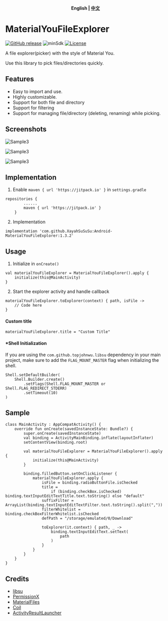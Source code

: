 <div align="center">
	<span style="font-weight: bold"> English | <a href=README_CN.md> 中文 </a> </span>
</div>

# MaterialYouFileExplorer
[![GitHub release](https://img.shields.io/github/v/release/XayahSuSuSu/Android-MaterialYouFileExplorer?color=orange)](https://github.com/XayahSuSuSu/Android-MaterialYouFileExplorer/releases)  ![minSdk](https://img.shields.io/badge/minSdk-26-green) [![License](https://img.shields.io/github/license/XayahSuSuSu/Android-MaterialYouFileExplorer?color=ff69b4)](./LICENSE)

A file explorer(picker) with the style of Material You.

Use this library to pick files/directories quickly.

## Features
- Easy to import and use.
- Highly customizable.
- Support for both file and directory
- Support for filtering
- Support for managing file/directory (deleting, renaming) while picking.

## Screenshots

![Sample3](doc/images/Sample1.jpg "Sample1")

![Sample3](doc/images/Sample2.jpg "Sample2")

![Sample3](doc/images/Sample3.jpg "Sample3")

## Implementation
1. Enable `maven { url 'https://jitpack.io' }` in `settings.gradle`
```
repositories {
        ......
        maven { url 'https://jitpack.io' }
    }
```
2. Implementation
```
implementation 'com.github.XayahSuSuSu:Android-MaterialYouFileExplorer:1.3.2'
```

## Usage
1. Initialize in `onCreate()`
```
val materialYouFileExplorer = MaterialYouFileExplorer().apply {
    initialize(this@MainActivity)
}
```
2. Start the explorer activity and handle callback
```
materialYouFileExplorer.toExplorer(context) { path, isFile -> 
    // Code here
}
```
#### Custom title
```
materialYouFileExplorer.title = "Custom Title"
```

#### *Shell Initialization
If you are using the `com.github.topjohnwu.libsu` dependency in your main project, make sure to add the `FLAG_MOUNT_MASTER` flag when initializing the shell.
```
Shell.setDefaultBuilder(
    Shell.Builder.create()
        .setFlags(Shell.FLAG_MOUNT_MASTER or Shell.FLAG_REDIRECT_STDERR)
        .setTimeout(10)
)
```


## Sample
```
class MainActivity : AppCompatActivity() {
    override fun onCreate(savedInstanceState: Bundle?) {
        super.onCreate(savedInstanceState)
        val binding = ActivityMainBinding.inflate(layoutInflater)
        setContentView(binding.root)

        val materialYouFileExplorer = MaterialYouFileExplorer().apply {
            initialize(this@MainActivity)
        }

        binding.filledButton.setOnClickListener {
            materialYouFileExplorer.apply {
                isFile = binding.radioButtonFile.isChecked
                title =
                    if (binding.checkBox.isChecked) binding.textInputEditTextTitle.text.toString() else "default"
                suffixFilter = ArrayList(binding.textInputEditTextFilter.text.toString().split(","))
                filterWhitelist = binding.checkBoxFilterWhitelist.isChecked
                defPath = "/storage/emulated/0/Download"

                toExplorer(it.context) { path, _ ->
                    binding.textInputEditText.setText(
                        path
                    )
                }
            }
        }
    }
}
```

## Credits
- [libsu](https://github.com/topjohnwu/libsu)
- [PermissionX](https://github.com/guolindev/PermissionX)
- [MaterialFiles](https://github.com/zhanghai/MaterialFiles)
- [Coil](https://github.com/coil-kt/coil)
- [ActivityResultLauncher](https://github.com/DylanCaiCoding/ActivityResultLauncher)